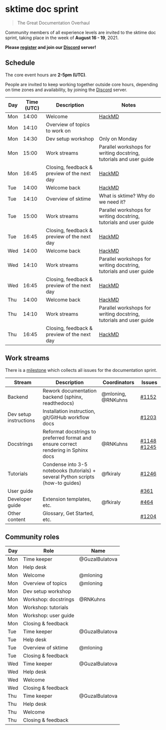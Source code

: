 # sktime doc sprint 
> The Great Documentation Overhaul 

Community members of all experience levels are invited to the sktime doc sprint, taking place in the week of **August 16 - 19**, 2021.

**Please [register](https://www.eventbrite.co.uk/e/sktime-doc-sprint-tickets-164990684579) and join our [Discord](https://discord.com/invite/gqSab2K) server!**

## Schedule 
The core event hours are **2-5pm (UTC)**. 

People are invited to keep working together outside core hours, depending on time zones and availability, by joining the [Discord](https://discord.com/invite/gqSab2K) server.

| Day | Time (UTC) | Description | Notes |
|---|---|---|---|
| Mon | 14:00 | Welcome | [HackMD] | 
| Mon | 14:10 | Overview of topics to work on | |
| Mon | 14:30 | Dev setup workshop | Only on Monday | 
| Mon | 15:00 | Work streams | Parallel workshops for writing docstring, tutorials and user guide | 
| Mon | 16:45 | Closing, feedback & preview of the next day | [HackMD] |
| Tue | 14:00 | Welcome back | [HackMD] | 
| Tue | 14:10 | Overview of sktime | What is sktime? Why do we need it? | 
| Tue | 15:00 | Work streams | Parallel workshops for writing docstring, tutorials and user guide | 
| Tue | 16:45 | Closing, feedback & preview of the next day | [HackMD] |
| Wed | 14:00 | Welcome back | [HackMD] | 
| Wed | 14:10 | Work streams | Parallel workshops for writing docstring, tutorials and user guide | 
| Wed | 16:45 | Closing, feedback & preview of the next day | [HackMD] |
| Thu | 14:00 | Welcome back | [HackMD] | 
| Thu | 14:10 | Work streams | Parallel workshops for writing docstring, tutorials and user guide | 
| Thu | 16:45 | Closing, feedback & preview of the next day | [HackMD] |

[hackmd]: https://hackmd.io/r37qZhR_TRSWMQ72er830g

## Work streams

There is a [milestone](https://github.com/alan-turing-institute/sktime/milestone/6) which collects all issues for the documentation sprint.

| Stream | Description | Coordinators | Issues |
|---|---|---|---|
| Backend | Rework documentation backend (sphinx, readthedocs) | @mloning, @RNKuhns | [#1152](https://github.com/alan-turing-institute/sktime/issues/1152) |
| Dev setup instructions | Installation instruction, git/GitHub workflow docs | | [#1203](https://github.com/alan-turing-institute/sktime/issues/1203) | 
| Docstrings | Reformat docstrings to preferred format and ensure correct rendering in Sphinx docs | @RNKuhns | [#1148](https://github.com/alan-turing-institute/sktime/issues/1148) [#1245](https://github.com/alan-turing-institute/sktime/issues/1245) | 
| Tutorials | Condense into 3-5 notebooks (tutorials) + several Python scripts (how-to guides) | @fkiraly | [#1246](https://github.com/alan-turing-institute/sktime/issues/1246) | 
| User guide | | | [#361](https://github.com/alan-turing-institute/sktime/issues/361) | 
| Developer guide | Extension templates, etc. | @fkiraly | [#464](https://github.com/alan-turing-institute/sktime/issues/464) | 
| Other content | Glossary, Get Started, etc. | | [#1204](https://github.com/alan-turing-institute/sktime/issues/1204) |  

## Community roles

|Day | Role | Name | 
|---|---|---|
| Mon | Time keeper | @GuzalBulatova |
| Mon | Help desk | |
| Mon | Welcome | @mloning |
| Mon | Overview of topics | @mloning | 
| Mon | Dev setup workshop | |
| Mon | Workshop: docstrings | @RNKuhns |
| Mon | Workshop: tutorials | |
| Mon | Workshop: user guide | |
| Mon | Closing & feedback | |
| Tue | Time keeper | @GuzalBulatova |
| Tue | Help desk | |
| Tue | Overview of sktime | @mloning |
| Tue | Closing & feedback | |
| Wed | Time keeper | @GuzalBulatova |
| Wed | Help desk | |
| Wed | Welcome | |
| Wed | Closing & feedback | |
| Thu | Time keeper | @GuzalBulatova |
| Thu | Help desk | |
| Thu | Welcome | |
| Thu | Closing & feedback | |

